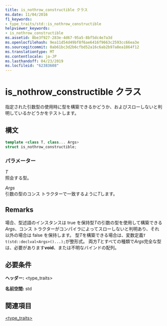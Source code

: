 ```yaml
---
title: is_nothrow_constructible クラス
ms.date: 11/04/2016
f1_keywords:
- type_traits/std::is_nothrow_constructible
helpviewer_keywords:
- is_nothrow_constructible
ms.assetid: 8be3f927-283e-4d67-95a5-8bf5dc4e7a3d
ms.openlocfilehash: 9ea11d54d49bf8f6ae6416f9663c2593cc66ea3e
ms.sourcegitcommit: 0ab61bc3d2b6cfbd52a16c6ab2b97a8ea1864f12
ms.translationtype: MT
ms.contentlocale: ja-JP
ms.lasthandoff: 04/23/2019
ms.locfileid: "62383608"
---
```

# <a name="isnothrowconstructible-class"></a>is_nothrow_constructible クラス

指定された引数型の使用時に型を構築できるかどうか、およびスローしないと判明しているかどうかをテストします。

## <a name="syntax"></a>構文

```cpp
template <class T, class... Args>
struct is_nothrow_constructible;
```

### <a name="parameters"></a>パラメーター

*T*<br/>
照会する型。

*Args*<br/>
引数の型のコンス トラクターで一致するように*T*します。

## <a name="remarks"></a>Remarks

場合、型述語のインスタンスは true を保持型*T*の引数の型を使用して構築できる*Args*、コンス トラクターがコンパイラによってスローしないと判明あり、それ以外の場合は false を保持します。 型*T*を構築できる場合は、変数定義`T t(std::declval<Args>()...);`が整形式。 両方*T*とすべての種類で*Args*完全な型は、必要があります**void**、または不明なバインドの配列。

## <a name="requirements"></a>必要条件

**ヘッダー:** \<type_traits>

**名前空間:** std

## <a name="see-also"></a>関連項目

[<type_traits>](../standard-library/type-traits.md)<br/>
